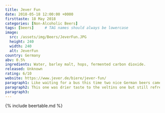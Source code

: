 ```yaml
---
title: Jever Fun
date: 2018-05-18 12:00:00 +0000
firsttaste: 18 May 2018
categories: [Non-Alcoholic Beers]
tags: [beers]     # TAG names should always be lowercase
image:
  src: /assets/img/Beers/JeverFun.JPG
  height: 240
  width: 240
  alt: JeverFun
country: Germany
abv: 0.5%
ingredients: Water, barley malt, hops, fermented carbon dioxide.
released: Unknown
rating: 6/10
website: https://www.jever.de/biere/jever-fun/
paragraph1: Like waiting for a bus this time two nice German beers came along at once.
paragraph2: This one was drier taste to the veltins one but still refreshing, and again the only disappointment was that I only had 2 of these.
paragraph3: 
---
```

{% include beertable.md %}
